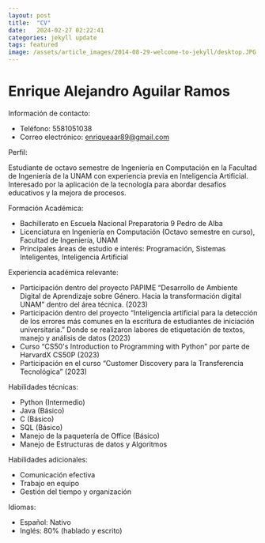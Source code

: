 ```yaml
---
layout: post
title:  "CV"
date:   2024-02-27 02:22:41
categories: jekyll update
tags: featured
image: /assets/article_images/2014-08-29-welcome-to-jekyll/desktop.JPG
---
```

# Enrique Alejandro Aguilar Ramos

Información de contacto:
- Teléfono: 5581051038 
- Correo electrónico: enriqueaar89@gmail.com 

Perfil: 

Estudiante de octavo semestre de Ingeniería en Computación en la Facultad de Ingeniería de la UNAM con experiencia previa en Inteligencia Artificial. Interesado por la aplicación de la tecnología para abordar desafíos educativos y la mejora de procesos.

Formación Académica:

- Bachillerato en Escuela Nacional Preparatoria 9 Pedro de Alba
- Licenciatura en Ingeniería en Computación (Octavo semestre en curso), Facultad de Ingeniería, UNAM
- Principales áreas de estudio e interés: Programación, Sistemas Inteligentes, Inteligencia Artificial

Experiencia académica relevante:

- Participación dentro del proyecto PAPIME “Desarrollo de Ambiente Digital de Aprendizaje sobre Género. Hacia la transformación digital UNAM” dentro del área técnica. (2023)
- Participación dentro del proyecto “Inteligencia artificial para la detección de los errores más comunes en la escritura de estudiantes de iniciación universitaria.” Donde se realizaron labores de etiquetación de textos, manejo y análisis de datos (2023)
- Curso “CS50's Introduction to Programming with Python” por parte de HarvardX CS50P (2023)
- Participación en el curso “Customer Discovery para la Transferencia Tecnológica” (2023)

Habilidades técnicas:
- Python (Intermedio)
- Java (Básico)
- C (Básico)
- SQL (Básico)
- Manejo de la paquetería de Office (Básico)
- Manejo de Estructuras de datos y Algoritmos

Habilidades adicionales:
- Comunicación efectiva
- Trabajo en equipo
- Gestión del tiempo y organización

Idiomas:
- Español: Nativo
- Inglés: 80% (hablado y escrito)
